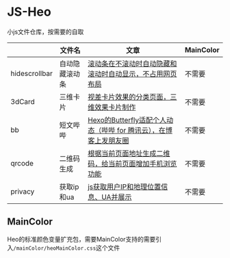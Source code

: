 # JS-Heo

小js文件仓库，按需要的自取

|       | 文件名      | 文章          | MainColor          |
|-------|---------------------|----------------|----------------|
| hidescrollbar  | 自动隐藏滚动条                  | [滚动条在不滚动时自动隐藏和滚动时自动显示，不占用网页布局](https://blog.zhheo.com/p/da73d0bd.html)             |不需要|
| 3dCard  | 三维卡片                  | [视差卡片效果的分类页面，三维效果卡片制作](https://blog.zhheo.com/p/35d02946.html)             |不需要|
| bb  | 短文哔哔                  | [Hexo的Butterfly适配个人动态（哔哔 for 腾讯云），在博客上发朋友圈](https://blog.zhheo.com/p/27be0e44.html)             |不需要|
| qrcode  | 二维码生成                  | [根据当前页面地址生成二维码，给当前页面增加手机浏览功能](https://blog.zhheo.com/p/88b8beba.html)             |不需要|
| privacy  | 获取ip和ua                  | [js获取用户IP和地理位置信息、UA并展示](https://blog.zhheo.com/p/70bd84fc.html)             |不需要|

## MainColor

Heo的标准颜色变量扩充包，需要MainColor支持的需要引入`/mainColor/heoMainColor.css`这个文件